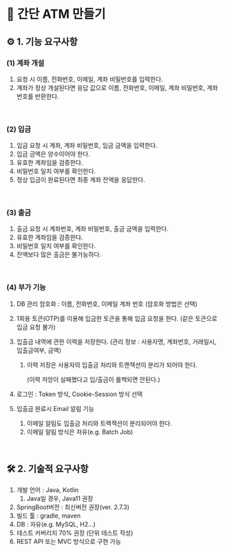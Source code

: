 # 🏧 간단 ATM 만들기

## ⚙️ 1. 기능 요구사항

### (1) 계좌 개설

1. 요청 시 이름, 전화번호, 이메일, 계좌 비밀번호를 입력한다.
2. 계좌가 정상 개설된다면 응답 값으로 이름, 전화번호, 이메일, 계좌 비밀번호, 계좌 번호를 반환한다.

<br>

### (2) 입금

1. 입금 요청 시 계좌, 계좌 비밀번호, 입금 금액을 입력한다.
2. 입금 금액은 양수이어야 한다.
3. 유효한 계좌임을 검증한다.
4. 비밀번호 일치 여부를 확인한다. 
5. 정상 입금이 완료된다면 최종 계좌 잔액을 응답한다.

<br>

### (3) 출금

1. 출금 요청 시 계좌번호, 계좌 비밀번호, 출금 금액을 입력한다.
2. 유효한 계좌임을 검증한다.
3. 비밀번호 일치 여부를 확인한다. 
4. 잔액보다 많은 출금은 불가능하다.

<br>

### (4) 부가 기능

1. DB 관리 암호화 : 이름, 전화번호, 이메일 계좌 번호 (암호화 방법은 선택)
2. 1회용 토큰(OTP)를 이용해 입금한 토큰을 통해 입금 요청을 한다. (같은 토큰으로 입금 요청 불가)
3. 입출금 내역에 관한 이력을 저장한다. (관리 정보 : 사용자명, 계좌번호, 거래일시, 입출금여부, 금액)
    1. 이력 저장은 사용자의 입출금 처리와 트랜잭션이 분리가 되어야 한다.
        
        (이력 저앙이 실패했다고 입/출금이 롤백되면 안된다.)
        
4. 로그인 : Token 방식, Cookie-Session 방식 선택
5. 입출금 완료시 Email 알림 기능
    1. 이메일 알림도 입출금 처리와 트랙잭션이 분리되어야 한다.
    2. 이메일 알림 방식은 자유(e.g. Batch Job)

<br>

## 🛠 2. 기술적 요구사항

1. 개발 언어 : Java, Kotlin
    1. Java일 경우, Java11 권장
2. SpringBoot버전 : 최신버전 권장(ver. 2.7.3)
3. 빌드 툴 : gradle, maven
4. DB : 자유(e.g. MySQL, H2…)
5. 테스트 커버리지 70% 권장 (단위 테스트 작성)
6. REST API 또는 MVC 방식으로 구현 가능

